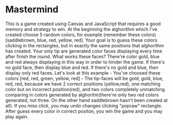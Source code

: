 # Mastermind
This is a game created using Canvas and JavaScript that requires a good memory and strategy to win.
At the beginning the alghorithm which I've created choose 5 random colors, for example (remember these colors) [saddlebrown, blue, red, yellow, red]. Your goal is to guess these colors clicking in the rectangles, but in exactly the same positions that alghorithm has created. Your only tip are generated color faces displaying every time after finish the round. What works these faces? There're color gold, blue and red always displaying in this way in order to hinder the game. If there's no gold face, then display blue and red. If there's no gold and blue, then display only red faces. Let's look at this example - You've choosed these colors [red, red, green, yellow, red] - The tip-faces will be gold, gold, blue, red, red, because we have 2 correct positions (yellow,red), one matching color but on incorrect position(red), and two colors completely unmatching comparing in colors generated by alghoritm(there're only two red colors generated, not three. On the other hand saddlebrown hasn't been created at all). If you miss click, you may undo changes clicking "popraw" rectangle. After guess every color in correct positon, you win the game and you may play again.
